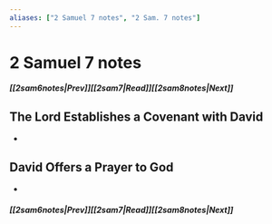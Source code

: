 ```yaml
---
aliases: ["2 Samuel 7 notes", "2 Sam. 7 notes"]
---
```

# 2 Samuel 7 notes
##### <span class=arrow-left></span>[[2sam6notes|Prev]]<span class=navigation-separator></span>[[2sam7|Read]]<span class=navigation-separator></span>[[2sam8notes|Next]]<span class=arrow-right></span>
## The Lord Establishes a Covenant with David
- 
## David Offers a Prayer to God
- 
##### <span class=arrow-left></span>[[2sam6notes|Prev]]<span class=navigation-separator></span>[[2sam7|Read]]<span class=navigation-separator></span>[[2sam8notes|Next]]<span class=arrow-right></span>